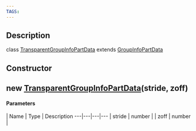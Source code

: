 ```yaml
---
TAGS:
---
```

## Description

class [TransparentGroupInfoPartData](/classes/2.0/TransparentGroupInfoPartData) extends [GroupInfoPartData](/classes/2.0/GroupInfoPartData)



## Constructor

## new [TransparentGroupInfoPartData](/classes/2.0/TransparentGroupInfoPartData)(stride, zoff)



#### Parameters
 | Name | Type | Description
---|---|---|---
 | stride | number | 
 | zoff | number | 
